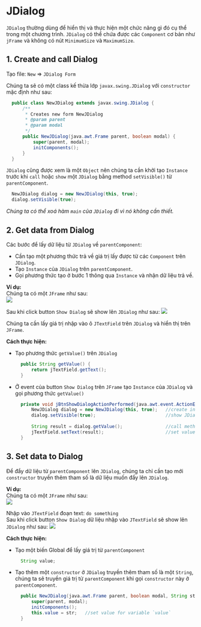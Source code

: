 # JDialog
`JDialog` thường dùng để hiển thị và thực hiện một chức năng gì đó cụ thể trong một chương trình. `JDialog` có thể chứa được các `Component` cơ bản như `jFrame` và không có nút `MinimumSize` và `MaximumSize`.

## 1. Create and call Dialog

Tạo file:  `New` => `JDialog Form`

Chúng ta sẽ có một class kế thừa lớp `javax.swing.JDialog` với `constructor` mặc định như sau:
```java
  public class NewJDialog extends javax.swing.JDialog { 
      /**
       * Creates new form NewJDialog
       * @param parent
       * @param modal
       */
      public NewJDialog(java.awt.Frame parent, boolean modal) {
          super(parent, modal);
          initComponents();
      }
  }
```
`JDialog` cũng được xem là một `Object` nên chúng ta cần khởi tạo `Instance` trước khi `call` hoặc `show` một `JDialog` bằng method `setVisible()` từ `parentComponent`.
```java
  NewJDialog dialog = new NewJDialog(this, true);
  dialog.setVisible(true);
```
_Chúng ta có thể xoá hàm `main` của `JDialog` đi vì nó không cần thiết._

## 2. Get data from Dialog

Các bước để lấy dữ liệu từ `JDialog` về `parentComponent`:
- Cần tạo một phương thức trả về giá trị lấy được từ các `Component` trên `JDialog`.
- Tạo `Instance` của `JDialog` trên `parentComponent`.
- Gọi phương thức tạo ở bước 1 thông qua `Instance` và nhận dữ liệu trả về.

**Ví dụ:**  
Chúng ta có một `JFrame` như sau:  
![](https://github.com/AnhDT11/JavaDesktop-Course/blob/master/Images/JDialog/JFrame.PNG)

Sau khi click button `Show Dialog` sẽ show lên `JDialog` như sau:
![](https://github.com/AnhDT11/JavaDesktop-Course/blob/master/Images/JDialog/JDialog.PNG)

Chúng ta cần lấy giá trị nhập vào ô `JTextField` trên `JDialog` và hiển thị trên `JFrame`.

**Cách thực hiện:**
- Tạo phương thức `getValue()` trên `JDialog`

  ```java
    public String getValue() {
        return jTextField.getText();
    }
  ```
  
- Ở event của button `Show Dialog` trên `JFrame` tạo `Instance` của `JDialog` và gọi phương thức `getValue()`

  ```java
    private void jBtnShowDialogActionPerformed(java.awt.event.ActionEvent evt) { 
        NewJDialog dialog = new NewJDialog(this, true);   //create instance
        dialog.setVisible(true);                          //show JDialog
        
        String result = dialog.getValue();                //call method getValue()
        jTextField.setText(result);                       //set value to jTextField
    }
  ```


## 3. Set data to Dialog

Để đẩy dữ liệu từ `parentComponent` lên `JDialog`, chúng ta chỉ cần tạo mới `constructor` truyền thêm tham số là dữ liệu muốn đẩy lên `JDialog`.

**Ví dụ:**  
Chúng ta có một `JFrame` như sau:  
![](https://github.com/AnhDT11/JavaDesktop-Course/blob/master/Images/JDialog/JFrame.PNG)

Nhập vào `JTextField` đoạn text: `do something`  
Sau khi click button `Show Dialog` dữ liệu nhập vào `JTextField` sẽ show lên `JDialog` như sau:
![](https://github.com/AnhDT11/JavaDesktop-Course/blob/master/Images/JDialog/JDialogWithText.PNG)

**Cách thực hiện:**
- Tạo một biến Global để lấy giá trị từ `parentComponent`

  ```java
    String value;
  ```

- Tạo thêm một `constructor` ở `JDialog` truyền thêm tham số là một `String`, chúng ta sẽ truyền giá trị từ `parentComponent` khi gọi `constructor` này ở `parentComponent`.

  ```java
    public NewJDialog(java.awt.Frame parent, boolean modal, String str) {
        super(parent, modal);
        initComponents();
        this.value = str;   //set value for variable `value`
    }
  ```
